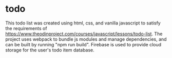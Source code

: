 # todo
This todo list was created using html, css, and vanilla javascript to satisfy the requirements of https://www.theodinproject.com/courses/javascript/lessons/todo-list. The project uses webpack to bundle js modules and manage dependencies, and can be built by running "npm run build". Firebase is used to provide cloud storage for the user's todo item database.
